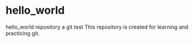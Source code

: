 # hello_world
hello_world repository
a git test
This repository is created for learning and practicing git.
